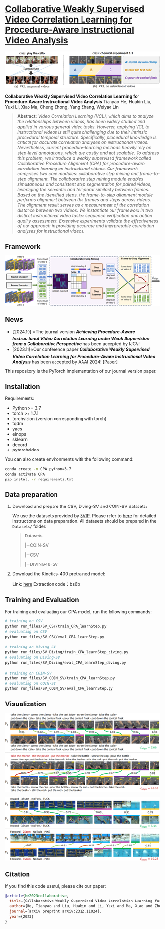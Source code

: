 #  [Collaborative Weakly Supervised Video Correlation Learning for Procedure-Aware Instructional Video Analysis](https://arxiv.org/abs/2312.14135)

![Task](assets/task_goal.png)

**Collaborative Weakly Supervised Video Correlation Learning for Procedure-Aware Instructional Video Analysis**
Tianyao He, Huabin Liu, Yuxi Li, Xiao Ma, Cheng Zhong, Yang Zhang, Weiyao Lin

> **Abstract:** *Video Correlation Learning (VCL), which aims to analyze the relationships between videos, has been widely studied and applied in various general video tasks. However, applying VCL to instructional videos is still quite challenging due to their intrinsic procedural temporal structure. Specifically, procedural knowledge is critical for accurate correlation analyses on instructional videos. Nevertheless, current procedure-learning methods heavily rely on step-level annotations, which are costly and not scalable. To address this problem, we introduce a weakly supervised framework called Collaborative Procedure Alignment (CPA) for procedure-aware correlation learning on instructional videos. Our framework comprises two core modules: collaborative step mining and frame-to-step alignment. The collaborative step mining module enables simultaneous and consistent step segmentation for paired videos, leveraging the semantic and temporal similarity between frames. Based on the identified steps, the frame-to-step alignment module performs alignment between the frames and steps across videos. The alignment result serves as a measurement of the correlation distance between two videos. We instantiate our framework in two distinct instructional video tasks: sequence verification and action quality assessment. Extensive experiments validate the effectiveness of our approach in providing accurate and interpretable correlation analyses for instructional videos.*

## Framework

![Framework](assets/framework.png)

## News

- [2024.10] ⭐️The journal version ***Achieving Procedure-Aware Instructional Video Correlation Learning under Weak Supervision from a Collaborative Perspective*** has been accepted by IJCV!
- [2023.11]⭐️Our conference paper ***Collaborative Weakly Supervised Video Correlation Learning for Procedure-Aware Instructional Video Analysis*** has been accepted by AAAI 2024!  [[Paper]](https://arxiv.org/abs/2312.14135)

This repository is the PyTorch implementation of our journal version paper.

## Installation

Requirements:

- Python >= 3.7
- torch >= 1.7.1
- torchvision (version corresponding with torch)
- tqdm
- yacs
- einops
- sklearn
- decord
- pytorchvideo

You can also create environments with the following command:

``` bash
conda create -n CPA python=3.7
conda activate CPA
pip install -r requirements.txt
```

## Data preparation 

1. Download and prepare the CSV, Diving-SV and COIN-SV datasets:

   We use the datasets provided by [SVIP](https://github.com/svip-lab/SVIP-Sequence-VerIfication-for-Procedures-in-Videos). Please refer to [here](https://github.com/svip-lab/SVIP-Sequence-VerIfication-for-Procedures-in-Videos/tree/main/Datasets) for detailed instructions on data preparation. All datasets should be prepared in the `Datasets/` folder.

   > Datasets
   >
   > |--COIN-SV
   >
   > |--CSV
   >
   > |--DIVING48-SV

2. Download the Kinetics-400 pretrained model:

   Link: [here](https://pan.baidu.com/s/1sJU_u1QWLpeNVjymoqGO3g?pwd=bs6b)  Extraction code：bs6b

## Training and Evaluation

For training and evaluating our CPA model, run the following commands:

```bash
# training on CSV
python run_files/SV_CSV/train_CPA_learnStep.py
# evaluating on CSV
python run_files/SV_CSV/eval_CPA_learnStep.py

# training on Diving-SV
python run_files/SV_Diving/train_CPA_learnStep_diving.py
# evaluating on Diving-SV
python run_files/SV_Diving/eval_CPA_learnStep_diving.py

# training on COIN-SV
python run_files/SV_COIN_SV/train_CPA_learnStep.py
# evaluating on COIN-SV
python run_files/SV_COIN_SV/eval_CPA_learnStep.py
```

## Visualization

![Task](assets/csv_vis.png)

![Task](assets/diving_vis.png)

## Citation 

If you find this code useful, please cite our paper:

~~~~bibtex
@article{he2023collaborative,
  title={Collaborative Weakly Supervised Video Correlation Learning for Procedure-Aware Instructional Video Analysis},
  author={He, Tianyao and Liu, Huabin and Li, Yuxi and Ma, Xiao and Zhong, Cheng and Zhang, Yang and Lin, Weiyao},
  journal={arXiv preprint arXiv:2312.11024},
  year={2023}
}
~~~~

